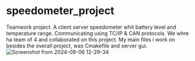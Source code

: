 # speedometer_project
Teamwork project.
A client server speedometer whit battery level and temperature range. 
Communicating using TC/IP & CAN protocols.
We whre ha team of 4 and collaborated on this project.
My main files i work on besides the overall project, was Cmakefile and server gui. 
![Screenshot from 2024-09-06 12-29-34](https://github.com/user-attachments/assets/598e2968-1b17-4261-937d-fb9f2f5606bc)
